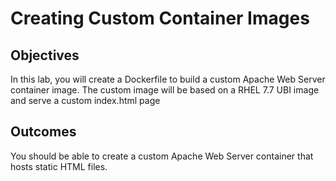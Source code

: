 # Creating Custom Container Images

## Objectives
In this lab, you will create a Dockerfile to build a custom Apache Web Server container image. The custom image will be based on a RHEL 7.7 UBI image and serve a custom index.html page

## Outcomes
You should be able to create a custom Apache Web Server container that hosts static HTML files.